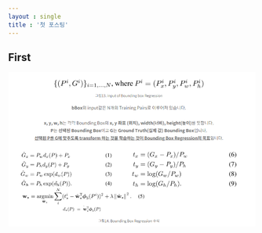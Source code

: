 ```yaml
---
layout : single
title : '첫 포스팅'
---
```


## First

![](../images/2022-07-08-first/410f659242aa58e0b474664637f4435178a66113.png)
